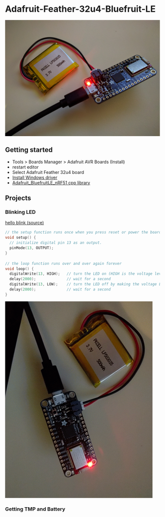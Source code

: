 # Adafruit-Feather-32u4-Bluefruit-LE
![Adafruit Feather 32u4 Bluefruit LE](./assets/feather-32u4-ble.jpg)

## Getting started
- Tools > Boards Manager > Adafruit AVR Boards (Install)  
- restart editor  
- Select Adafruit Feather 32u4 board
- [Install Windows driver](https://github.com/adafruit/Adafruit_Windows_Drivers/releases/download/1.0.0.0/adafruit_drivers.exe)
- [Adafruit_BluefruitLE_nRF51 cpp library](https://github.com/adafruit/Adafruit_BluefruitLE_nRF51)

## Projects
### Blinking LED
[hello blink (source)](./hello-blink/)  
```c++
// the setup function runs once when you press reset or power the board
void setup() {
  // initialize digital pin 13 as an output.
  pinMode(13, OUTPUT);
}
 
// the loop function runs over and over again forever
void loop() {
  digitalWrite(13, HIGH);   // turn the LED on (HIGH is the voltage level)
  delay(2000);              // wait for a second
  digitalWrite(13, LOW);    // turn the LED off by making the voltage LOW
  delay(2000);              // wait for a second
}
```
![Adafruit Feather 32u4 Bluefruit LE](./assets/hello-blink.gif)

### Getting TMP and Battery 
